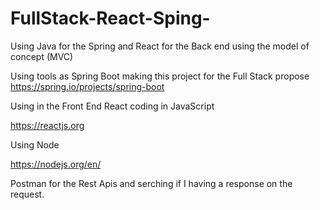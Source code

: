 # FullStack-React-Sping-
Using Java for the Spring and React for the Back end using the model of concept (MVC) 

Using tools as Spring Boot making this project for the Full Stack propose
https://spring.io/projects/spring-boot

Using in the Front End React coding in JavaScript 

https://reactjs.org

Using Node 

https://nodejs.org/en/

Postman 
for the Rest Apis and serching if I having a response on the request.


